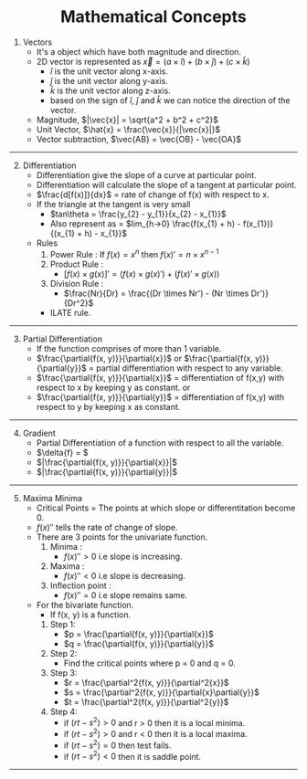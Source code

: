 <h1 align="center">Mathematical Concepts</h1>

1. Vectors
    - It's a object which have both magnitude and direction.
    - 2D vector is represented as $\vec{x} = (a \times \hat{i}) + (b \times \hat{j}) + (c \times \hat{k})$
        - $\hat{i}$ is the unit vector along x-axis.
        - $\hat{j}$ is the unit vector along y-axis.
        - $\hat{k}$ is the unit vector along z-axis.
        - based on the sign of $\hat{i}$, $\hat{j}$ and $\hat{k}$ we can notice the direction of the vector.
    - Magnitude, $|\vec{x}| = \sqrt{a^2 + b^2 + c^2}$
    - Unit Vector, $\hat{x} = \frac{\vec{x}}{|\vec{x}|}$
    - Vector subtraction, $\vec{AB} = \vec{OB} - \vec{OA}$

---

2. Differentiation
    - Differentiation give the slope of a curve at particular point.
    - Differentiation will calculate the slope of a tangent at particular point.
    - $\frac{d[f(x)]}{dx}$ = rate of change of f(x) with respect to x.
    - If the triangle at the tangent is very small
        - $tan\theta = \frac{y_{2} - y_{1}}{x_{2} - x_{1}}$
        - Also represent as = $lim_{h->0} \frac{f(x_{1} + h) - f(x_{1})}{(x_{1} + h) - x_{1}}$ 
    - Rules 
        1. Power Rule : If $f(x) = x^n$ then $f(x)' = n \times x^{n-1}$
        2. Product Rule : 
            - $[f(x) \times g(x)]' = (f(x) \times g(x)') + (f(x)' \times g(x))$
        3. Division Rule :
            - $\frac{Nr}{Dr} = \frac{(Dr \times Nr') - (Nr \times Dr')}{Dr^2}$ 
        - ILATE rule.

---

3. Partial Differentiation
    - If the function comprises of more than 1 variable.
    - $\frac{\partial{f(x, y)}}{\partial{x}}$ or $\frac{\partial{f(x, y)}}{\partial{y}}$ = partial differentiation with respect to any variable.
    - $\frac{\partial{f(x, y)}}{\partial{x}}$ = differentiation of f(x,y) with respect to x by keeping y as constant. or 
    - $\frac{\partial{f(x, y)}}{\partial{y}}$ = differentiation of f(x,y) with respect to y by keeping x as constant.

---

4. Gradient 
    - Partial Differentiation of a function with respect to all the variable.
    - $\delta{f} = $
    - $|\frac{\partial{f(x, y)}}{\partial{x}}|$ 
    - $|\frac{\partial{f(x, y)}}{\partial{y}}|$

---

5. Maxima Minima
    - Critical Points = The points at which slope or differentitation become 0.
    - $f(x)''$ tells the rate of change of slope.
    - There are 3 points for the univariate function.
        1. Minima :
            - $f(x)'' > 0$ i.e slope is increasing.
        2. Maxima :
            - $f(x)'' < 0$ i.e slope is decreasing.
        3. Inflection point :
            - $f(x)'' = 0$ i.e slope remains same.
    - For the bivariate function.
        - If f(x, y) is a function.
        1. Step 1:
            - $p = \frac{\partial{f(x, y)}}{\partial{x}}$
            - $q = \frac{\partial{f(x, y)}}{\partial{y}}$
        2. Step 2:
            - Find the critical points where p = 0 and q = 0.
        3. Step 3:
            - $r = \frac{\partial^2{f(x, y)}}{\partial^2{x}}$
            - $s = \frac{\partial^2{f(x, y)}}{\partial{x}\partial{y}}$
            - $t = \frac{\partial^2{f(x, y)}}{\partial^2{y}}$
        4. Step 4:
            - if $(rt - s^2) > 0$ and r > 0 then it is a local minima.
            - if $(rt - s^2) > 0$ and r < 0 then it is a local maxima.
            - if $(rt - s^2) = 0$ then test fails.
            - if $(rt - s^2) < 0$ then it is saddle point.

---